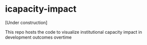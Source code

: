 # icapacity-impact

[Under construction]

This repo hosts the code to visualize institutional capacity impact in development outcomes overtime
